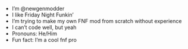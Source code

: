 - I’m @newgenmodder 
- I like Friday Night Funkin’
- I’m trying to make my own FNF mod from scratch without experience
- I can’t code well, but yeah
- Pronouns: He/Him
- Fun fact: I’m a cool fnf pro  

<!---
newgenmodder/newgenmodder is a ✨ special ✨ repository because its `README.md` (this file) appears on your GitHub profile.
You can click the Preview link to take a look at your changes.
--->
